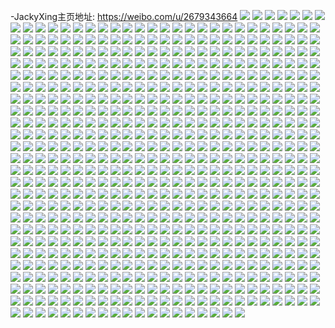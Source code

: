 -JackyXing主页地址: https://weibo.com/u/2679343664 
![](https://wx4.sinaimg.cn/mw2000/9fb38a30ly1h8ltbn407rj214o1izb29.jpg) 
![](https://wx4.sinaimg.cn/mw2000/9fb38a30ly1h8ltak8q5kj20wi17ch82.jpg) 
![](https://wx4.sinaimg.cn/mw2000/9fb38a30ly1h8ltb8kkqwj21kw17phdt.jpg) 
![](https://wx4.sinaimg.cn/mw2000/9fb38a30ly1h8ltb4pqxxj20wi17c1b6.jpg) 
![](https://wx4.sinaimg.cn/mw2000/9fb38a30ly1h8ltb6k4ifj216o1kwhdt.jpg) 
![](https://wx4.sinaimg.cn/mw2000/9fb38a30ly1h8ltb9y9chj22xj275qv6.jpg) 
![](https://wx4.sinaimg.cn/mw2000/9fb38a30ly1h8ltb5fxrtj21671kwx5x.jpg) 
![](https://wx4.sinaimg.cn/mw2000/9fb38a30ly1h8ltd18jloj21dp1kwayf.jpg) 
![](https://wx4.sinaimg.cn/mw2000/9fb38a30ly1h8ltajgb43j214c1f14qp.jpg) 
![](https://wx4.sinaimg.cn/mw2000/9fb38a30ly1h8ltbordp0j20u0126qn7.jpg) 
![](https://wx4.sinaimg.cn/mw2000/9fb38a30ly1h8ltbctib6j22802you0x.jpg) 
![](https://wx4.sinaimg.cn/mw2000/9fb38a30ly1h7g14ayjofj22ps1j0b2a.jpg) 
![](https://wx4.sinaimg.cn/mw2000/9fb38a30ly1h7g1461ko7j216o1kw4p2.jpg) 
![](https://wx4.sinaimg.cn/mw2000/9fb38a30ly1h7fzotg2buj21kw11xk0p.jpg) 
![](https://wx4.sinaimg.cn/mw2000/9fb38a30ly1h7fzoqf410j216o1kwb29.jpg) 
![](https://wx4.sinaimg.cn/mw2000/9fb38a30ly1h7g00495eej216o1kw4nj.jpg) 
![](https://wx4.sinaimg.cn/mw2000/9fb38a30ly1h7g003fw73j214a1kwjvc.jpg) 
![](https://wx4.sinaimg.cn/mw2000/9fb38a30gy1h756xbf3v9j211x1kwtyd.jpg) 
![](https://wx4.sinaimg.cn/mw2000/9fb38a30gy1h756x2nztrj211x1kw4p2.jpg) 
![](https://wx4.sinaimg.cn/mw2000/9fb38a30gy1h756x9vaqkj21dc1kwe81.jpg) 
![](https://wx4.sinaimg.cn/mw2000/9fb38a30gy1h756x3wvihj211w1487kh.jpg) 
![](https://wx4.sinaimg.cn/mw2000/9fb38a30gy1h756x5z35sj21kw11x0wv.jpg) 
![](https://wx4.sinaimg.cn/mw2000/9fb38a30gy1h756x7smzej211x1fjhdt.jpg) 
![](https://wx4.sinaimg.cn/mw2000/9fb38a30gy1h756xdlmnqj21kw16okjf.jpg) 
![](https://wx4.sinaimg.cn/mw2000/9fb38a30gy1h756zp4eu5j22c0340wnu.jpg) 
![](https://wx4.sinaimg.cn/mw2000/9fb38a30gy1h757a04u11j21kw11xwsd.jpg) 
![](https://wx4.sinaimg.cn/mw2000/9fb38a30gy1h756xf1xhej216o1kw7vk.jpg) 
![](https://wx4.sinaimg.cn/mw2000/9fb38a30gy1h756xgjtzbj216o1kwx3a.jpg) 
![](https://wx4.sinaimg.cn/mw2000/9fb38a30gy1h756xik61jj214g1ir7wh.jpg) 
![](https://wx4.sinaimg.cn/mw2000/9fb38a30gy1h756xk2chcj22ps1j07cj.jpg) 
![](https://wx4.sinaimg.cn/mw2000/9fb38a30ly1h6yp3ofw4zj216o1kwnn1.jpg) 
![](https://wx4.sinaimg.cn/mw2000/9fb38a30ly1h6yp3pcc7rj216i1kw1kx.jpg) 
![](https://wx4.sinaimg.cn/mw2000/9fb38a30ly1h6yp3psaeyj20wg12ttn3.jpg) 
![](https://wx4.sinaimg.cn/mw2000/9fb38a30ly1h6yp3v134hj214v1957oj.jpg) 
![](https://wx4.sinaimg.cn/mw2000/9fb38a30ly1h6yp3vw4y7j21kw1eqq5q.jpg) 
![](https://wx4.sinaimg.cn/mw2000/9fb38a30ly1h6yp3wom59j21kw16oh77.jpg) 
![](https://wx4.sinaimg.cn/mw2000/9fb38a30ly1h6yp3xkzs8j21ky1fz4qp.jpg) 
![](https://wx4.sinaimg.cn/mw2000/9fb38a30ly1h6yp3zfqo2j216o1kwe1u.jpg) 
![](https://wx4.sinaimg.cn/mw2000/9fb38a30ly1h6yp406czhj21kw16o774.jpg) 
![](https://wx4.sinaimg.cn/mw2000/9fb38a30ly1h55lgqar8pj216o1kwkfj.jpg) 
![](https://wx4.sinaimg.cn/mw2000/9fb38a30ly1h55lgqr4c1j20td1bhnah.jpg) 
![](https://wx4.sinaimg.cn/mw2000/9fb38a30ly1h55lgreoqij216o1kw4jw.jpg) 
![](https://wx4.sinaimg.cn/mw2000/9fb38a30ly1h55lgsilzrj216o1kwquf.jpg) 
![](https://wx4.sinaimg.cn/mw2000/9fb38a30ly1h55lgvo14bj214w0u0wnn.jpg) 
![](https://wx4.sinaimg.cn/mw2000/9fb38a30ly1h55lkr69ywj20u012hgta.jpg) 
![](https://wx4.sinaimg.cn/mw2000/9fb38a30ly1h55lgwr6qtj20u00u0tc2.jpg) 
![](https://wx4.sinaimg.cn/mw2000/9fb38a30ly1h55lgwhonnj216o1kw1hk.jpg) 
![](https://wx4.sinaimg.cn/mw2000/9fb38a30ly1h4oamnpac4j20wi0l4myi.jpg) 
![](https://wx4.sinaimg.cn/mw2000/9fb38a30ly1h4oamornwnj22c02c0kjl.jpg) 
![](https://wx4.sinaimg.cn/mw2000/9fb38a30ly1h4oan0tchbj21qo24ohdu.jpg) 
![](https://wx4.sinaimg.cn/mw2000/9fb38a30ly1h4oamsyd4gj216b1kwaxu.jpg) 
![](https://wx4.sinaimg.cn/mw2000/9fb38a30ly1h4oamuivlvj216o1kw4qp.jpg) 
![](https://wx4.sinaimg.cn/mw2000/9fb38a30ly1h4h73qlq6xj215i1fce81.jpg) 
![](https://wx4.sinaimg.cn/mw2000/9fb38a30ly1h4h73r34f8j21am0wun6r.jpg) 
![](https://wx4.sinaimg.cn/mw2000/9fb38a30ly1h4h73rrokwj20x81jtqo9.jpg) 
![](https://wx4.sinaimg.cn/mw2000/9fb38a30ly1h4h73tyg6vj23402c0b2c.jpg) 
![](https://wx4.sinaimg.cn/mw2000/9fb38a30ly1h4h85x0b43j216o1kwb29.jpg) 
![](https://wx4.sinaimg.cn/mw2000/9fb38a30ly1h4h86920dij22yo2804qs.jpg) 
![](https://wx4.sinaimg.cn/mw2000/9fb38a30ly1h4h8iidzgbj23402c0kjn.jpg) 
![](https://wx4.sinaimg.cn/mw2000/9fb38a30ly1h4h8luptgej22c03407wj.jpg) 
![](https://wx4.sinaimg.cn/mw2000/9fb38a30ly1h4h8lsi35uj23402c04qr.jpg) 
![](https://wx4.sinaimg.cn/mw2000/9fb38a30ly1gzzbkb9zbcj216o1kw4qp.jpg) 
![](https://wx4.sinaimg.cn/mw2000/9fb38a30ly1gzzbmla0m0j22c0340x6p.jpg) 
![](https://wx4.sinaimg.cn/mw2000/9fb38a30ly1gzzbk3ro22j22ve1weqv5.jpg) 
![](https://wx4.sinaimg.cn/mw2000/9fb38a30ly1gzzbk6hei4j23402c0hdu.jpg) 
![](https://wx4.sinaimg.cn/mw2000/9fb38a30ly1gzzbk542t2j21qs2a7npd.jpg) 
![](https://wx4.sinaimg.cn/mw2000/9fb38a30ly1gzzbkcpguwj23402c0qv6.jpg) 
![](https://wx4.sinaimg.cn/mw2000/9fb38a30ly1gzzbk1tfgtj22c0340x6q.jpg) 
![](https://wx4.sinaimg.cn/mw2000/9fb38a30ly1gzzbmmoox3j23402c0qv5.jpg) 
![](https://wx4.sinaimg.cn/mw2000/9fb38a30ly1gzzbka2fdtj23402c0hdw.jpg) 
![](https://wx4.sinaimg.cn/mw2000/9fb38a30ly1gy5fvwctggj21c61hv1kx.jpg) 
![](https://wx4.sinaimg.cn/mw2000/9fb38a30ly1gy5fvxtkwlj226f2azx6p.jpg) 
![](https://wx4.sinaimg.cn/mw2000/9fb38a30ly1gy5fvzw6x7j22yo280hdv.jpg) 
![](https://wx4.sinaimg.cn/mw2000/9fb38a30ly1gy5fvv5wyoj22c02c07wi.jpg) 
![](https://wx4.sinaimg.cn/mw2000/9fb38a30ly1gy5fw1a67vj22c02c0u0x.jpg) 
![](https://wx4.sinaimg.cn/mw2000/9fb38a30ly1gy5fwlag1hj216o1e71kx.jpg) 
![](https://wx4.sinaimg.cn/mw2000/9fb38a30ly1gxym7oo0iwj21jo16n1kx.jpg) 
![](https://wx4.sinaimg.cn/mw2000/9fb38a30ly1gxymaie5qbj232u250kjm.jpg) 
![](https://wx4.sinaimg.cn/mw2000/9fb38a30ly1gxymaj9funj21kw16o7wh.jpg) 
![](https://wx4.sinaimg.cn/mw2000/9fb38a30ly1gxymakvwpfj20zg1baqbu.jpg) 
![](https://wx4.sinaimg.cn/mw2000/9fb38a30ly1gxymalgr49j216o1kw7wh.jpg) 
![](https://wx4.sinaimg.cn/mw2000/9fb38a30ly1gxymah814gj2340340kjn.jpg) 
![](https://wx4.sinaimg.cn/mw2000/9fb38a30ly1gwjpklv7b7j216o1ixh8q.jpg) 
![](https://wx4.sinaimg.cn/mw2000/9fb38a30ly1gwjpkmnc71j2142180qku.jpg) 
![](https://wx4.sinaimg.cn/mw2000/9fb38a30ly1gwjpkeg195j21bh1kw7wh.jpg) 
![](https://wx4.sinaimg.cn/mw2000/9fb38a30ly1gwjpkpwbjlj22c02quqv7.jpg) 
![](https://wx4.sinaimg.cn/mw2000/9fb38a30ly1gwjpkrqwolj21a01kwke3.jpg) 
![](https://wx4.sinaimg.cn/mw2000/9fb38a30ly1gwjpktwobmj23402c0kjl.jpg) 
![](https://wx4.sinaimg.cn/mw2000/9fb38a30ly1gwjpkv3d8ij216o1il4qp.jpg) 
![](https://wx4.sinaimg.cn/mw2000/9fb38a30ly1gwjpkw0a2nj21cc1kwqr7.jpg) 
![](https://wx4.sinaimg.cn/mw2000/9fb38a30ly1gwjpkk76y4j233y29ge83.jpg) 
![](https://wx4.sinaimg.cn/mw2000/9fb38a30ly1gwjplcnavxj22ym1u54qr.jpg) 
![](https://wx4.sinaimg.cn/mw2000/9fb38a30ly1gwjpl0xix0j22yo1yohdv.jpg) 
![](https://wx4.sinaimg.cn/mw2000/9fb38a30ly1gwjpl2hw5kj20u0132q9k.jpg) 
![](https://wx4.sinaimg.cn/mw2000/9fb38a30ly1gwjpl72zz7j233y1panpe.jpg) 
![](https://wx4.sinaimg.cn/mw2000/9fb38a30ly1gw0517zapfj22802yokjm.jpg) 
![](https://wx4.sinaimg.cn/mw2000/9fb38a30ly1gw05106y1bj20kw18c4am.jpg) 
![](https://wx4.sinaimg.cn/mw2000/9fb38a30ly1gw052nui8ej216o1aptry.jpg) 
![](https://wx4.sinaimg.cn/mw2000/002VkfGoly1gv5v2r92bnj616o1kwqtx02.jpg) 
![](https://wx4.sinaimg.cn/mw2000/002VkfGoly1gv5v33rhlgj61kv1js7wh02.jpg) 
![](https://wx4.sinaimg.cn/mw2000/9fb38a30ly1gv5v2sw5gcj216o1kwkh4.jpg) 
![](https://wx4.sinaimg.cn/mw2000/9fb38a30ly1gv5v2p7os5j212o1hs4qp.jpg) 
![](https://wx4.sinaimg.cn/mw2000/9fb38a30ly1gv5v2tzsarj215w1kw7wh.jpg) 
![](https://wx4.sinaimg.cn/mw2000/002VkfGoly1gv5v2ur9maj61kv12k4qp02.jpg) 
![](https://wx4.sinaimg.cn/mw2000/9fb38a30ly1gv5v3270ftj22u428ihdw.jpg) 
![](https://wx4.sinaimg.cn/mw2000/002VkfGoly1gv5v2wdl0yj62c02gxqv602.jpg) 
![](https://wx4.sinaimg.cn/mw2000/002VkfGoly1gv5v35in1lj62c0340hdv02.jpg) 
![](https://wx4.sinaimg.cn/mw2000/9fb38a30ly1gv5v2xw2qsj23402c04qq.jpg) 
![](https://wx4.sinaimg.cn/mw2000/002VkfGoly1gv5v2qcg6uj63402c0e8102.jpg) 
![](https://wx4.sinaimg.cn/mw2000/9fb38a30ly1gtr0x6xdv2j21341kwtqz.jpg) 
![](https://wx4.sinaimg.cn/mw2000/9fb38a30ly1gtr0xbatpej216o1g3at1.jpg) 
![](https://wx4.sinaimg.cn/mw2000/9fb38a30ly1gtr0xdxl4bj211x1gp16h.jpg) 
![](https://wx4.sinaimg.cn/mw2000/9fb38a30ly1gtr0xojzuuj23402c07wi.jpg) 
![](https://wx4.sinaimg.cn/mw2000/9fb38a30ly1gtr0xsv0eoj226d2whqv5.jpg) 
![](https://wx4.sinaimg.cn/mw2000/9fb38a30ly1gtr0xztepjj22t52c0x6q.jpg) 
![](https://wx4.sinaimg.cn/mw2000/9fb38a30ly1gtr0y225exj21641din8f.jpg) 
![](https://wx4.sinaimg.cn/mw2000/9fb38a30ly1gtr0y3w4jmj214a135h5x.jpg) 
![](https://wx4.sinaimg.cn/mw2000/9fb38a30ly1gtr0y5vubdj210j1kwdzi.jpg) 
![](https://wx4.sinaimg.cn/mw2000/9fb38a30ly1gtr0y6qzs0j20wi0hg0zs.jpg) 
![](https://wx4.sinaimg.cn/mw2000/9fb38a30ly1gtr0ygarhrj23402c0qv6.jpg) 
![](https://wx4.sinaimg.cn/mw2000/9fb38a30ly1gtr0ymfk0qj216o1kwb29.jpg) 
![](https://wx4.sinaimg.cn/mw2000/9fb38a30ly1gtarc7peqqj22802m57wj.jpg) 
![](https://wx4.sinaimg.cn/mw2000/9fb38a30ly1gtarc8r9kqj216o1kw4qp.jpg) 
![](https://wx4.sinaimg.cn/mw2000/9fb38a30ly1gtarcah7afj22f124yb2a.jpg) 
![](https://wx4.sinaimg.cn/mw2000/9fb38a30ly1gtarcat2yjj20wt0u00vd.jpg) 
![](https://wx4.sinaimg.cn/mw2000/9fb38a30ly1gtarc5ey54j20tf1gan07.jpg) 
![](https://wx4.sinaimg.cn/mw2000/9fb38a30ly1gtarcdr62uj22yo280u0z.jpg) 
![](https://wx4.sinaimg.cn/mw2000/9fb38a30ly1gtarzh1dwyj216o1kw1kx.jpg) 
![](https://wx4.sinaimg.cn/mw2000/9fb38a30ly1gtarzg0j75j21kw16o1kx.jpg) 
![](https://wx4.sinaimg.cn/mw2000/9fb38a30ly1gtarzllgzvj22c03401l0.jpg) 
![](https://wx4.sinaimg.cn/mw2000/9fb38a30ly1gt53ve9915j216o1kw7wh.jpg) 
![](https://wx4.sinaimg.cn/mw2000/9fb38a30ly1gt540axk2kj20wi0ut75u.jpg) 
![](https://wx4.sinaimg.cn/mw2000/9fb38a30ly1gshx6xmbyxj22c03407wj.jpg) 
![](https://wx4.sinaimg.cn/mw2000/9fb38a30ly1gshx6z11pjj21sc2dsqv5.jpg) 
![](https://wx4.sinaimg.cn/mw2000/9fb38a30ly1gshx71atfkj23402c01kz.jpg) 
![](https://wx4.sinaimg.cn/mw2000/9fb38a30ly1gsdjwlowdpj20hs0hsdi0.jpg) 
![](https://wx4.sinaimg.cn/mw2000/9fb38a30ly1gs2i594pjtj22862pnnj5.jpg) 
![](https://wx4.sinaimg.cn/mw2000/9fb38a30ly1gs2i5eq6j6j22c0340x6q.jpg) 
![](https://wx4.sinaimg.cn/mw2000/9fb38a30ly1gs2i5hblh9j20zx19jww2.jpg) 
![](https://wx4.sinaimg.cn/mw2000/9fb38a30ly1gs2i5iieqhj214u10b1bd.jpg) 
![](https://wx4.sinaimg.cn/mw2000/9fb38a30ly1gs2i57fqbgj216o1bp1kx.jpg) 
![](https://wx4.sinaimg.cn/mw2000/9fb38a30ly1gs2i5ki7ymj21kw18o7wh.jpg) 
![](https://wx4.sinaimg.cn/mw2000/9fb38a30ly1gs0edhvczdj20vj0u0qam.jpg) 
![](https://wx4.sinaimg.cn/mw2000/9fb38a30ly1gs0edh8rprj20u00zp4fg.jpg) 
![](https://wx4.sinaimg.cn/mw2000/9fb38a30ly1gs0edkx9b7j20u0140dsv.jpg) 
![](https://wx4.sinaimg.cn/mw2000/9fb38a30ly1gs0edin5cij20ya0u07dd.jpg) 
![](https://wx4.sinaimg.cn/mw2000/9fb38a30ly1gs0edk18zvj20u0107dm6.jpg) 
![](https://wx4.sinaimg.cn/mw2000/9fb38a30ly1gs0edkcoz7j20u01407j3.jpg) 
![](https://wx4.sinaimg.cn/mw2000/9fb38a30ly1gs0edlpbc9j20u0140dsx.jpg) 
![](https://wx4.sinaimg.cn/mw2000/9fb38a30ly1gs0edlzx3hj21400u014p.jpg) 
![](https://wx4.sinaimg.cn/mw2000/9fb38a30ly1gs0edlbe6qj21400u0dsx.jpg) 
![](https://wx4.sinaimg.cn/mw2000/9fb38a30ly1grq683y2wtj21kw16oh71.jpg) 
![](https://wx4.sinaimg.cn/mw2000/9fb38a30ly1grq684xso0j21kw14mqt5.jpg) 
![](https://wx4.sinaimg.cn/mw2000/9fb38a30ly1grq686eftgj216o1kwe81.jpg) 
![](https://wx4.sinaimg.cn/mw2000/9fb38a30ly1grq688hkxuj216o1kwkjn.jpg) 
![](https://wx4.sinaimg.cn/mw2000/9fb38a30ly1grq682ynh7j22c0340e82.jpg) 
![](https://wx4.sinaimg.cn/mw2000/9fb38a30ly1grq68aldq5j23402c07wj.jpg) 
![](https://wx4.sinaimg.cn/mw2000/9fb38a30ly1grkc2etrckj20u0140jzs.jpg) 
![](https://wx4.sinaimg.cn/mw2000/9fb38a30ly1grkc2s5z5qj20u01sy1l8.jpg) 
![](https://wx4.sinaimg.cn/mw2000/9fb38a30ly1grbeqem004j21ft0u0wrb.jpg) 
![](https://wx4.sinaimg.cn/mw2000/9fb38a30ly1grbeqfffv5j21400u0kax.jpg) 
![](https://wx4.sinaimg.cn/mw2000/9fb38a30ly1grbeqhb0tgj21400u0qdu.jpg) 
![](https://wx4.sinaimg.cn/mw2000/9fb38a30ly1grbeqho3fxj20yz0u0wmx.jpg) 
![](https://wx4.sinaimg.cn/mw2000/9fb38a30ly1grbeqi6n6hj20u0148h3r.jpg) 
![](https://wx4.sinaimg.cn/mw2000/9fb38a30ly1grbeqin1hsj212k0u0n7o.jpg) 
![](https://wx4.sinaimg.cn/mw2000/9fb38a30ly1grbeqj3zehj21400u0nbe.jpg) 
![](https://wx4.sinaimg.cn/mw2000/9fb38a30ly1grbeqli3vej21400u0nc4.jpg) 
![](https://wx4.sinaimg.cn/mw2000/9fb38a30ly1grbeqlzoosj21400u0k2z.jpg) 
![](https://wx4.sinaimg.cn/mw2000/9fb38a30ly1gq93gkrdeqj216k1ey7rz.jpg) 
![](https://wx4.sinaimg.cn/mw2000/9fb38a30ly1gq93m45x2mj216o1kw1ky.jpg) 
![](https://wx4.sinaimg.cn/mw2000/9fb38a30ly1gq93gmtbyfj213k19rkac.jpg) 
![](https://wx4.sinaimg.cn/mw2000/9fb38a30ly1gq93giku9ij211a19hduj.jpg) 
![](https://wx4.sinaimg.cn/mw2000/9fb38a30ly1gq93gpvhinj22c0340npd.jpg) 
![](https://wx4.sinaimg.cn/mw2000/9fb38a30ly1gq93gocz28j21ck1kwe81.jpg) 
![](https://wx4.sinaimg.cn/mw2000/9fb38a30ly1gq93gskwjcj21sc2dsqv5.jpg) 
![](https://wx4.sinaimg.cn/mw2000/9fb38a30ly1gq93gtzfc6j21kw16ohdt.jpg) 
![](https://wx4.sinaimg.cn/mw2000/9fb38a30ly1gq93gxncytj20y80osahi.jpg) 
![](https://wx4.sinaimg.cn/mw2000/6dd1bb0cly1gousado2r6j20p90p9q95.jpg) 
![](https://wx4.sinaimg.cn/mw2000/9fb38a30ly1gpev4tgcdlj21go16oqm7.jpg) 
![](https://wx4.sinaimg.cn/mw2000/9fb38a30ly1gpev4w65sqj22c0340x6t.jpg) 
![](https://wx4.sinaimg.cn/mw2000/9fb38a30ly1gpev4y36dtj23402c0b29.jpg) 
![](https://wx4.sinaimg.cn/mw2000/9fb38a30ly1gpev6qhcugj22c03401l0.jpg) 
![](https://wx4.sinaimg.cn/mw2000/9fb38a30ly1gp9bkvlx0cj21i914b4qp.jpg) 
![](https://wx4.sinaimg.cn/mw2000/9fb38a30ly1gp9bkxmqbtj23402c0kjo.jpg) 
![](https://wx4.sinaimg.cn/mw2000/9fb38a30ly1gp9bkyg7lmj21400u0hdt.jpg) 
![](https://wx4.sinaimg.cn/mw2000/9fb38a30ly1gp9bkzk3faj23402c0npe.jpg) 
![](https://wx4.sinaimg.cn/mw2000/9fb38a30ly1gp9bl1cc12j23402c0kjo.jpg) 
![](https://wx4.sinaimg.cn/mw2000/9fb38a30ly1gp9bl32n5ij21o02801ky.jpg) 
![](https://wx4.sinaimg.cn/mw2000/9fb38a30ly1gp9bkust1pj22c0340hdw.jpg) 
![](https://wx4.sinaimg.cn/mw2000/9fb38a30ly1gp9bl3w8o1j20z21cnb29.jpg) 
![](https://wx4.sinaimg.cn/mw2000/9fb38a30ly1gp9bl53phvj22kx1g2kjm.jpg) 
![](https://wx4.sinaimg.cn/mw2000/9fb38a30ly1gontyp8qe5j20u0140qgw.jpg) 
![](https://wx4.sinaimg.cn/mw2000/9fb38a30ly1gontyov4tzj20u014012i.jpg) 
![](https://wx4.sinaimg.cn/mw2000/9fb38a30ly1gontyprpx3j20u0140wue.jpg) 
![](https://wx4.sinaimg.cn/mw2000/9fb38a30ly1gontyq1nu9j20j60muabn.jpg) 
![](https://wx4.sinaimg.cn/mw2000/9fb38a30ly1gojk2nj257j20u0140q7h.jpg) 
![](https://wx4.sinaimg.cn/mw2000/9fb38a30ly1gohkuv9zq5j23402c07wl.jpg) 
![](https://wx4.sinaimg.cn/mw2000/9fb38a30ly1gnvldnzl38j20u0140k74.jpg) 
![](https://wx4.sinaimg.cn/mw2000/9fb38a30ly1gnvldosxj6j20u0140wmo.jpg) 
![](https://wx4.sinaimg.cn/mw2000/9fb38a30ly1gnvldprdqbj20u010kdok.jpg) 
![](https://wx4.sinaimg.cn/mw2000/9fb38a30ly1gnans242iaj22ke20lnpd.jpg) 
![](https://wx4.sinaimg.cn/mw2000/9fb38a30ly1gnanoqizpyj20ty10qhdt.jpg) 
![](https://wx4.sinaimg.cn/mw2000/9fb38a30ly1gnanny0tynj21kw1kwu0x.jpg) 
![](https://wx4.sinaimg.cn/mw2000/9fb38a30ly1gnanns48ncj22yo2807wl.jpg) 
![](https://wx4.sinaimg.cn/mw2000/9fb38a30ly1gmwnu4la2zj216o1kwnpd.jpg) 
![](https://wx4.sinaimg.cn/mw2000/9fb38a30ly1gmwnu5r87qj21kw16onpd.jpg) 
![](https://wx4.sinaimg.cn/mw2000/9fb38a30ly1gmwnu81je4j22jq216x6p.jpg) 
![](https://wx4.sinaimg.cn/mw2000/9fb38a30ly1gmwnu35g4ij21kw16okjl.jpg) 
![](https://wx4.sinaimg.cn/mw2000/9fb38a30ly1gmvlxcg9b2j216o1kwu0x.jpg) 
![](https://wx4.sinaimg.cn/mw2000/9fb38a30ly1gmvlxefi70j23402c0e85.jpg) 
![](https://wx4.sinaimg.cn/mw2000/9fb38a30ly1gmvlxfof6tj21391aqtqj.jpg) 
![](https://wx4.sinaimg.cn/mw2000/9fb38a30ly1gmvlxg4xgbj21gr17i18a.jpg) 
![](https://wx4.sinaimg.cn/mw2000/9fb38a30ly1gmvlxh9zbaj216o1kwb29.jpg) 
![](https://wx4.sinaimg.cn/mw2000/9fb38a30ly1gmvlxig28zj216o1kwhdt.jpg) 
![](https://wx4.sinaimg.cn/mw2000/9fb38a30ly1gmvlxj4b5mj216o1kwhdt.jpg) 
![](https://wx4.sinaimg.cn/mw2000/9fb38a30ly1gmvlxk0zv7j22c0340hdu.jpg) 
![](https://wx4.sinaimg.cn/mw2000/9fb38a30ly1gmvlxm7fjwj21kw16oe81.jpg) 
![](https://wx4.sinaimg.cn/mw2000/9fb38a30ly1gmun38dp4cj216u16kwsi.jpg) 
![](https://wx4.sinaimg.cn/mw2000/9fb38a30ly1gmun38p2oij218110i7i1.jpg) 
![](https://wx4.sinaimg.cn/mw2000/9fb38a30ly1gmun3a9q22j21kw1eo1kx.jpg) 
![](https://wx4.sinaimg.cn/mw2000/9fb38a30ly1gmun3aunahj21co0tanck.jpg) 
![](https://wx4.sinaimg.cn/mw2000/9fb38a30ly1gml5col5jmj23402c0hdu.jpg) 
![](https://wx4.sinaimg.cn/mw2000/9fb38a30ly1gmatqmnd6wj20wi16qn8m.jpg) 
![](https://wx4.sinaimg.cn/mw2000/9fb38a30ly1gmatqpspnfj21kw16oe81.jpg) 
![](https://wx4.sinaimg.cn/mw2000/9fb38a30ly1gmatqlpwwuj21o0280hdu.jpg) 
![](https://wx4.sinaimg.cn/mw2000/9fb38a30ly1gmatqs7e3gj216o1kwnpd.jpg) 
![](https://wx4.sinaimg.cn/mw2000/9fb38a30ly1gm3zpsij9fj20u010onba.jpg) 
![](https://wx4.sinaimg.cn/mw2000/9fb38a30ly1gm3zpt6oydj210z0u0k4k.jpg) 
![](https://wx4.sinaimg.cn/mw2000/9fb38a30ly1gm3zptx08ej20u00vx7id.jpg) 
![](https://wx4.sinaimg.cn/mw2000/9fb38a30ly1gm3zpr990ij20u0140k6a.jpg) 
![](https://wx4.sinaimg.cn/mw2000/9fb38a30ly1gm3zpumsbgj20u00z4qgk.jpg) 
![](https://wx4.sinaimg.cn/mw2000/9fb38a30ly1gm3zpvgx15j20u0140qkd.jpg) 
![](https://wx4.sinaimg.cn/mw2000/9fb38a30gy1glz9s566n6j215z17eb01.jpg) 
![](https://wx4.sinaimg.cn/mw2000/9fb38a30gy1glz9s62wsfj216o1kwb29.jpg) 
![](https://wx4.sinaimg.cn/mw2000/9fb38a30gy1glz9sdyrr3j216o167qpm.jpg) 
![](https://wx4.sinaimg.cn/mw2000/9fb38a30gy1glz9s9xa77j22pp1vc1l0.jpg) 
![](https://wx4.sinaimg.cn/mw2000/9fb38a30gy1glz9sd15qsj21o02804qq.jpg) 
![](https://wx4.sinaimg.cn/mw2000/9fb38a30gy1glz9s4mvt3j20u00u0qao.jpg) 
![](https://wx4.sinaimg.cn/mw2000/9fb38a30ly1gktr2cauw3j20u010lwp5.jpg) 
![](https://wx4.sinaimg.cn/mw2000/9fb38a30ly1gktr2et7wej20u019cnb9.jpg) 
![](https://wx4.sinaimg.cn/mw2000/9fb38a30ly1gktr2gp2lhj20u0141qd1.jpg) 
![](https://wx4.sinaimg.cn/mw2000/9fb38a30ly1gktr2afy9gj20u00y6n86.jpg) 
![](https://wx4.sinaimg.cn/mw2000/9fb38a30ly1gktr2jumwuj20u00u0qh1.jpg) 
![](https://wx4.sinaimg.cn/mw2000/9fb38a30ly1gktr2nfk9rj20u01407n5.jpg) 
![](https://wx4.sinaimg.cn/mw2000/9fb38a30ly1gktr2ph3kuj20u00u0jyx.jpg) 
![](https://wx4.sinaimg.cn/mw2000/9fb38a30ly1gktr2rbb42j20u0140ak1.jpg) 
![](https://wx4.sinaimg.cn/mw2000/9fb38a30ly1gktr2tn3mpj20u0140wo4.jpg) 
![](https://wx4.sinaimg.cn/mw2000/9fb38a30gy1gkejqvvdczj22yo280e83.jpg) 
![](https://wx4.sinaimg.cn/mw2000/9fb38a30gy1gkejqx5velj223b2ew7wi.jpg) 
![](https://wx4.sinaimg.cn/mw2000/9fb38a30gy1gkejqu8ybaj216i1kw4qp.jpg) 
![](https://wx4.sinaimg.cn/mw2000/9fb38a30gy1gkejqygq89j21kw1kwe82.jpg) 
![](https://wx4.sinaimg.cn/mw2000/9fb38a30gy1gkejr0fzktj21kw1kwb2a.jpg) 
![](https://wx4.sinaimg.cn/mw2000/9fb38a30gy1gkejr2w5hfj21kw1kw7wi.jpg) 
![](https://wx4.sinaimg.cn/mw2000/9fb38a30ly1gka2h4kvncj20u0140h3h.jpg) 
![](https://wx4.sinaimg.cn/mw2000/9fb38a30ly1gka2h5zhizj21400u0nhq.jpg) 
![](https://wx4.sinaimg.cn/mw2000/9fb38a30ly1gka2h50jp7j20xq0u047y.jpg) 
![](https://wx4.sinaimg.cn/mw2000/9fb38a30ly1gka2h5bit2j20u0140naj.jpg) 
![](https://wx4.sinaimg.cn/mw2000/9fb38a30ly1gk4bhrsvp6j21400u012u.jpg) 
![](https://wx4.sinaimg.cn/mw2000/9fb38a30ly1gjzwdq0so4j20u0140dmg.jpg) 
![](https://wx4.sinaimg.cn/mw2000/9fb38a30ly1gimwblldcxj211h0u07i0.jpg) 
![](https://wx4.sinaimg.cn/mw2000/9fb38a30ly1gimwbmf9p0j20u00xfn8w.jpg) 
![](https://wx4.sinaimg.cn/mw2000/9fb38a30ly1gimwbnek5bj21400u0tlt.jpg) 
![](https://wx4.sinaimg.cn/mw2000/9fb38a30ly1gimwbnzf2bj21400u0jxj.jpg) 
![](https://wx4.sinaimg.cn/mw2000/9fb38a30ly1gimwboqrdxj20u0140wq7.jpg) 
![](https://wx4.sinaimg.cn/mw2000/9fb38a30ly1gimwbpd37cj21400u07hw.jpg) 
![](https://wx4.sinaimg.cn/mw2000/9fb38a30ly1gimwbkcyiej20u0141wmz.jpg) 
![](https://wx4.sinaimg.cn/mw2000/9fb38a30ly1gimwfr57tkj20u01404b6.jpg) 
![](https://wx4.sinaimg.cn/mw2000/9fb38a30ly1gimwft3t5cj20u01407g5.jpg) 
![](https://wx4.sinaimg.cn/mw2000/9fb38a30gy1ghipmplbafj21ax1w0axd.jpg) 
![](https://wx4.sinaimg.cn/mw2000/9fb38a30gy1ghipmqnfvfj21iv1f0e81.jpg) 
![](https://wx4.sinaimg.cn/mw2000/9fb38a30gy1ghipmoex87j21c51s74qp.jpg) 
![](https://wx4.sinaimg.cn/mw2000/9fb38a30ly1ggcwpbe9djj210q0u048v.jpg) 
![](https://wx4.sinaimg.cn/mw2000/9fb38a30ly1ggcwpclv81j20u01147ba.jpg) 
![](https://wx4.sinaimg.cn/mw2000/9fb38a30ly1ggcwpek0eaj21400u07gr.jpg) 
![](https://wx4.sinaimg.cn/mw2000/9fb38a30ly1ggcwpfl6u3j20u00wujxl.jpg) 
![](https://wx4.sinaimg.cn/mw2000/9fb38a30ly1ggcwpg9qozj21400u0wq7.jpg) 
![](https://wx4.sinaimg.cn/mw2000/9fb38a30ly1ggcwpatdpyj21400u0gtg.jpg) 
![](https://wx4.sinaimg.cn/mw2000/9fb38a30ly1gg5z8xti7ij20u013s7ko.jpg) 
![](https://wx4.sinaimg.cn/mw2000/9fb38a30ly1gg5z8zq0y5j21490u0dqy.jpg) 
![](https://wx4.sinaimg.cn/mw2000/9fb38a30ly1gg5z90ox45j212b0u0aot.jpg) 
![](https://wx4.sinaimg.cn/mw2000/9fb38a30ly1gg5z8ysfgmj20u00z610a.jpg) 
![](https://wx4.sinaimg.cn/mw2000/9fb38a30ly1gg3pfgfv19j20v40u0qbh.jpg) 
![](https://wx4.sinaimg.cn/mw2000/9fb38a30ly1gg3pffa0u1j20vy0u0tmf.jpg) 
![](https://wx4.sinaimg.cn/mw2000/9fb38a30ly1gg3pfidshgj20v90u0gyh.jpg) 
![](https://wx4.sinaimg.cn/mw2000/9fb38a30ly1gg3pfjis4wj20u00u0gv7.jpg) 
![](https://wx4.sinaimg.cn/mw2000/9fb38a30ly1gg3pfkhlw4j20u00u0qa8.jpg) 
![](https://wx4.sinaimg.cn/mw2000/9fb38a30ly1gg3pflqvlkj20u013gqea.jpg) 
![](https://wx4.sinaimg.cn/mw2000/9fb38a30gy1gfl44g9d3oj21ao1oqqux.jpg) 
![](https://wx4.sinaimg.cn/mw2000/9fb38a30gy1gfl44gultzj210d1bbx2x.jpg) 
![](https://wx4.sinaimg.cn/mw2000/9fb38a30gy1gfl44ef3l6j21f01w0e81.jpg) 
![](https://wx4.sinaimg.cn/mw2000/9fb38a30gy1gfl44icu4qj21f01w0kjl.jpg) 
![](https://wx4.sinaimg.cn/mw2000/9fb38a30gy1ger04mvwcfj21dw1oje81.jpg) 
![](https://wx4.sinaimg.cn/mw2000/9fb38a30gy1ger04kmbzyj219d1g7nji.jpg) 
![](https://wx4.sinaimg.cn/mw2000/9fb38a30gy1ger04p3i18j21f01w0x6p.jpg) 
![](https://wx4.sinaimg.cn/mw2000/9fb38a30gy1ger04r915wj21o01o0kjm.jpg) 
![](https://wx4.sinaimg.cn/mw2000/9fb38a30gy1ger04s5opfj21do1flh9k.jpg) 
![](https://wx4.sinaimg.cn/mw2000/9fb38a30gy1ger04ti2isj21f01w0x6p.jpg) 
![](https://wx4.sinaimg.cn/mw2000/9fb38a30ly1ged5mxpsg9j20u0146ah0.jpg) 
![](https://wx4.sinaimg.cn/mw2000/9fb38a30ly1ged5my7q6ij20u0140tgy.jpg) 
![](https://wx4.sinaimg.cn/mw2000/9fb38a30ly1ged5mx2k3pj21400u048n.jpg) 
![](https://wx4.sinaimg.cn/mw2000/9fb38a30gy1gdo52famz5j21kw16okin.jpg) 
![](https://wx4.sinaimg.cn/mw2000/9fb38a30gy1gdntgojtdyj213x1ap4qp.jpg) 
![](https://wx4.sinaimg.cn/mw2000/9fb38a30gy1gdntgppwfcj219f1qbqv5.jpg) 
![](https://wx4.sinaimg.cn/mw2000/9fb38a30gy1gdntgqk9q4j21e316ne4i.jpg) 
![](https://wx4.sinaimg.cn/mw2000/9fb38a30gy1gdntgrh6xfj216o1kwkjl.jpg) 
![](https://wx4.sinaimg.cn/mw2000/9fb38a30gy1gdntgs8l2pj216o1kw1kx.jpg) 
![](https://wx4.sinaimg.cn/mw2000/9fb38a30gy1gdntgnck0lj216f1kwe81.jpg) 
![](https://wx4.sinaimg.cn/mw2000/9fb38a30gy1gdntgt38o6j21ic16okia.jpg) 
![](https://wx4.sinaimg.cn/mw2000/9fb38a30gy1gdntgvflvgj21491k34qp.jpg) 
![](https://wx4.sinaimg.cn/mw2000/9fb38a30gy1gdm5a7f4fej20v90sztb2.jpg) 
![](https://wx4.sinaimg.cn/mw2000/9fb38a30gy1gd35ff3xo8j22c03404qq.jpg) 
![](https://wx4.sinaimg.cn/mw2000/9fb38a30gy1gd35fdrj6gj216o1kw4qp.jpg) 
![](https://wx4.sinaimg.cn/mw2000/9fb38a30gy1gd35fhwrplj22c02jl1kz.jpg) 
![](https://wx4.sinaimg.cn/mw2000/9fb38a30gy1gd35g0iejkj22c02c07wi.jpg) 
![](https://wx4.sinaimg.cn/mw2000/9fb38a30gy1gd35gobfigj22c0340npf.jpg) 
![](https://wx4.sinaimg.cn/mw2000/9fb38a30gy1gd35g3l2wlj22c02c04qq.jpg) 
![](https://wx4.sinaimg.cn/mw2000/9fb38a30gy1gcmoxaayhlj21f01w0b29.jpg) 
![](https://wx4.sinaimg.cn/mw2000/9fb38a30gy1gcmoxc7ewej23402c04qq.jpg) 
![](https://wx4.sinaimg.cn/mw2000/9fb38a30gy1gcmoxddwj4j21w01w01ky.jpg) 
![](https://wx4.sinaimg.cn/mw2000/9fb38a30gy1gcmoxe0w3rj216o1kwask.jpg) 
![](https://wx4.sinaimg.cn/mw2000/9fb38a30gy1gcmoxekgxrj216r1kw1j7.jpg) 
![](https://wx4.sinaimg.cn/mw2000/9fb38a30gy1gcmoxf5ud7j216o1kw4hb.jpg) 
![](https://wx4.sinaimg.cn/mw2000/9fb38a30gy1gcmoxgql5vj22c0340x6p.jpg) 
![](https://wx4.sinaimg.cn/mw2000/9fb38a30gy1gcmox9cafhj216o1kw4qp.jpg) 
![](https://wx4.sinaimg.cn/mw2000/9fb38a30gy1gcmoxhy5v3j20pn0d0gny.jpg) 
![](https://wx4.sinaimg.cn/mw2000/9fb38a30ly1gb3y0sn2ogj21w01f4b29.jpg) 
![](https://wx4.sinaimg.cn/mw2000/9fb38a30ly1gave849mnuj20u013x46n.jpg) 
![](https://wx4.sinaimg.cn/mw2000/9fb38a30ly1gavdfnsz3sj20u0140dmv.jpg) 
![](https://wx4.sinaimg.cn/mw2000/9fb38a30ly1gavb57unzmj21040u0akv.jpg) 
![](https://wx4.sinaimg.cn/mw2000/9fb38a30ly1gavb58tcpgj20u00u04ab.jpg) 
![](https://wx4.sinaimg.cn/mw2000/9fb38a30ly1gavb598jhrj20u0140wmd.jpg) 
![](https://wx4.sinaimg.cn/mw2000/9fb38a30ly1gavb59isa0j20u013xn5c.jpg) 
![](https://wx4.sinaimg.cn/mw2000/9fb38a30gy1gaqmx9bzo3j21f01w0e81.jpg) 
![](https://wx4.sinaimg.cn/mw2000/9fb38a30ly1gagctu2n6kj20u013xn7o.jpg) 
![](https://wx4.sinaimg.cn/mw2000/9fb38a30ly1g9tu1odokmj20u013xdlg.jpg) 
![](https://wx4.sinaimg.cn/mw2000/9fb38a30ly1g9tu1ot82mj20u013xafl.jpg) 
![](https://wx4.sinaimg.cn/mw2000/9fb38a30ly1g9br4n2htyj20u0140td1.jpg) 
![](https://wx4.sinaimg.cn/mw2000/9fb38a30gy1g97057qmtrj21w01f0kjl.jpg) 
![](https://wx4.sinaimg.cn/mw2000/9fb38a30gy1g97058g0fjj21w01f0b29.jpg) 
![](https://wx4.sinaimg.cn/mw2000/9fb38a30gy1g97058usyfj20up161k3q.jpg) 
![](https://wx4.sinaimg.cn/mw2000/9fb38a30gy1g970596m7pj20u00xgtga.jpg) 
![](https://wx4.sinaimg.cn/mw2000/9fb38a30gy1g97059u5h9j23402c04qp.jpg) 
![](https://wx4.sinaimg.cn/mw2000/9fb38a30gy1g97056vxlxj21w01f0hdt.jpg) 
![](https://wx4.sinaimg.cn/mw2000/9fb38a30gy1g9705bp60tj21sf1ex1kx.jpg) 
![](https://wx4.sinaimg.cn/mw2000/9fb38a30gy1g9705ch8thj21d91onnpd.jpg) 
![](https://wx4.sinaimg.cn/mw2000/9fb38a30gy1g9705d6709j21c21pnhdt.jpg) 
![](https://wx4.sinaimg.cn/mw2000/9fb38a30gy1g9705dugbuj21w01f0b29.jpg) 
![](https://wx4.sinaimg.cn/mw2000/9fb38a30gy1g9705ekydfj21f01w0hdt.jpg) 
![](https://wx4.sinaimg.cn/mw2000/9fb38a30gy1g9705f9qf3j21qi1qib29.jpg) 
![](https://wx4.sinaimg.cn/mw2000/9fb38a30ly1g91yvsfhemj20u0140gsy.jpg) 
![](https://wx4.sinaimg.cn/mw2000/9fb38a30ly1g90905d1vmj20u013xtk4.jpg) 
![](https://wx4.sinaimg.cn/mw2000/9fb38a30ly1g8r3toz1mij22c0340trw.jpg) 
![](https://wx4.sinaimg.cn/mw2000/9fb38a30ly1g8r3tkgxpmj22c03401cc.jpg) 
![](https://wx4.sinaimg.cn/mw2000/9fb38a30ly1g8r3tsbcp9j23402c04lw.jpg) 
![](https://wx4.sinaimg.cn/mw2000/9fb38a30ly1g8cn3dfc0lj21w01f0e82.jpg) 
![](https://wx4.sinaimg.cn/mw2000/9fb38a30ly1g8cn3hehvbj21f41w07wh.jpg) 
![](https://wx4.sinaimg.cn/mw2000/9fb38a30ly1g8cn3kzjbhj20yi10j1cq.jpg) 
![](https://wx4.sinaimg.cn/mw2000/9fb38a30ly1g8cn3shh46j21w01f04qq.jpg) 
![](https://wx4.sinaimg.cn/mw2000/9fb38a30ly1g8cn3z3zefj21w01f4e81.jpg) 
![](https://wx4.sinaimg.cn/mw2000/9fb38a30ly1g8cn43zf21j21w01f0hdt.jpg) 
![](https://wx4.sinaimg.cn/mw2000/9fb38a30ly1g7uqf0n2n6j20u0140tfz.jpg) 
![](https://wx4.sinaimg.cn/mw2000/9fb38a30ly1g7uqf12bl6j20vb0u0dkg.jpg) 
![](https://wx4.sinaimg.cn/mw2000/9fb38a30ly1g7uqf02cduj21400u0k2c.jpg) 
![](https://wx4.sinaimg.cn/mw2000/9fb38a30gy1g7omhcxh20j22ot263hdu.jpg) 
![](https://wx4.sinaimg.cn/mw2000/9fb38a30gy1g7omhe6vzcj21ak1oe7wh.jpg) 
![](https://wx4.sinaimg.cn/mw2000/9fb38a30gy1g7omhbd6fpj21sg2dsduq.jpg) 
![](https://wx4.sinaimg.cn/mw2000/9fb38a30gy1g7omhfvhq7j22c0340u0x.jpg) 
![](https://wx4.sinaimg.cn/mw2000/9fb38a30gy1g7omhhsrrcj219o1ugb29.jpg) 
![](https://wx4.sinaimg.cn/mw2000/9fb38a30gy1g7omhin0d2j21f01w07wh.jpg) 
![](https://wx4.sinaimg.cn/mw2000/9fb38a30gy1g7omhjifi7j22801o07wh.jpg) 
![](https://wx4.sinaimg.cn/mw2000/9fb38a30gy1g7omhk7xxyj21w01f44qp.jpg) 
![](https://wx4.sinaimg.cn/mw2000/9fb38a30gy1g7omhktb7xj21400qigu6.jpg) 
![](https://wx4.sinaimg.cn/mw2000/9fb38a30ly1g7npckt518j20u00v579t.jpg) 
![](https://wx4.sinaimg.cn/mw2000/9fb38a30ly1g7npcoln0uj20u019j4ax.jpg) 
![](https://wx4.sinaimg.cn/mw2000/9fb38a30ly1g7npdkte6hj20u01a7wm9.jpg) 
![](https://wx4.sinaimg.cn/mw2000/9fb38a30ly1g7npcrg25lj20u00vs7bh.jpg) 
![](https://wx4.sinaimg.cn/mw2000/9fb38a30ly1g7npcvngacj210h0kaqbc.jpg) 
![](https://wx4.sinaimg.cn/mw2000/9fb38a30ly1g7npd19e9ij20u016jdpr.jpg) 
![](https://wx4.sinaimg.cn/mw2000/9fb38a30ly1g7npd517zqj21400u0n63.jpg) 
![](https://wx4.sinaimg.cn/mw2000/9fb38a30ly1g7npda3r1wj20u016igy6.jpg) 
![](https://wx4.sinaimg.cn/mw2000/9fb38a30ly1g7npdgo6ytj213u0u0anl.jpg) 
![](https://wx4.sinaimg.cn/mw2000/9fb38a30ly1g6s7tinjd4j20u0140qh7.jpg) 
![](https://wx4.sinaimg.cn/mw2000/9fb38a30ly1g6s7tol93ij20u0140k1q.jpg) 
![](https://wx4.sinaimg.cn/mw2000/9fb38a30ly1g6oudwjsqrj21400u0alx.jpg) 
![](https://wx4.sinaimg.cn/mw2000/9fb38a30gy1g66koyqgidj20kt20xqdr.jpg) 
![](https://wx4.sinaimg.cn/mw2000/9fb38a30gy1g66kqm2sryj20u01etq96.jpg) 
![](https://wx4.sinaimg.cn/mw2000/9fb38a30gy1g66a04ie0lj22c02c01ky.jpg) 
![](https://wx4.sinaimg.cn/mw2000/9fb38a30gy1g65b3i7v7fj20u014044o.jpg) 
![](https://wx4.sinaimg.cn/mw2000/9fb38a30ly1g65b1md98bj20u01407bw.jpg) 
![](https://wx4.sinaimg.cn/mw2000/9fb38a30ly1g65b1qfdkaj21400u016f.jpg) 
![](https://wx4.sinaimg.cn/mw2000/9fb38a30ly1g5zhtyms1dj21400u0gzp.jpg) 
![](https://wx4.sinaimg.cn/mw2000/9fb38a30ly1g5zhu2a3nsj20u011iaic.jpg) 
![](https://wx4.sinaimg.cn/mw2000/9fb38a30ly1g5zhu4dk9kj20u01487et.jpg) 
![](https://wx4.sinaimg.cn/mw2000/9fb38a30ly1g5zhu6shu3j20u015f4gp.jpg) 
![](https://wx4.sinaimg.cn/mw2000/9fb38a30ly1g5zhu84216j21400u0gyg.jpg) 
![](https://wx4.sinaimg.cn/mw2000/9fb38a30ly1g5zhu9l42ij20u016wn6k.jpg) 
![](https://wx4.sinaimg.cn/mw2000/9fb38a30gy1g5srtwmb4uj20kw0n6afa.jpg) 
![](https://wx4.sinaimg.cn/mw2000/9fb38a30gy1g5sntvjlw1j23402c0qv6.jpg) 
![](https://wx4.sinaimg.cn/mw2000/9fb38a30gy1g5sntu5auqj22c0340hdt.jpg) 
![](https://wx4.sinaimg.cn/mw2000/9fb38a30gy1g5sntwfgsqj21w01bqkjl.jpg) 
![](https://wx4.sinaimg.cn/mw2000/9fb38a30gy1g5sntx1ph4j21f01f0x3k.jpg) 
![](https://wx4.sinaimg.cn/mw2000/9fb38a30gy1g5kkr4dp63j21pw18hqv5.jpg) 
![](https://wx4.sinaimg.cn/mw2000/9fb38a30gy1g5kkr3aa6zj21q31f0qv5.jpg) 
![](https://wx4.sinaimg.cn/mw2000/9fb38a30gy1g5kkr505qnj21lx1481kx.jpg) 
![](https://wx4.sinaimg.cn/mw2000/9fb38a30gy1g5kkr5r2zcj21w01f0u0x.jpg) 
![](https://wx4.sinaimg.cn/mw2000/9fb38a30gy1g5kkr66onrj20kw0x8n7i.jpg) 
![](https://wx4.sinaimg.cn/mw2000/9fb38a30gy1g5kkr6reoej21f01w0b29.jpg) 
![](https://wx4.sinaimg.cn/mw2000/9fb38a30ly1g5el1z3fl1j20zq0u0qdq.jpg) 
![](https://wx4.sinaimg.cn/mw2000/9fb38a30ly1g5el211hryj216b0u0amu.jpg) 
![](https://wx4.sinaimg.cn/mw2000/9fb38a30ly1g5el1wtanaj21400u07dk.jpg) 
![](https://wx4.sinaimg.cn/mw2000/9fb38a30ly1g5el23cu6sj20u0140ai7.jpg) 
![](https://wx4.sinaimg.cn/mw2000/9fb38a30ly1g5el24u24nj20u0140154.jpg) 
![](https://wx4.sinaimg.cn/mw2000/9fb38a30ly1g5el8s8uj0j21sz0u0b2m.jpg) 
![](https://wx4.sinaimg.cn/mw2000/9fb38a30gy1g5easmx8kgj21491hd7tu.jpg) 
![](https://wx4.sinaimg.cn/mw2000/9fb38a30gy1g5easlmdqhj212a1i2qk5.jpg) 
![](https://wx4.sinaimg.cn/mw2000/9fb38a30ly1g5a3hymhgvj20u00u0age.jpg) 
![](https://wx4.sinaimg.cn/mw2000/9fb38a30ly1g5a3i1el2ij20u00xx46u.jpg) 
![](https://wx4.sinaimg.cn/mw2000/9fb38a30ly1g5a3ia1t7tj21400u0qb9.jpg) 
![](https://wx4.sinaimg.cn/mw2000/9fb38a30ly1g5a3i5j7s6j211n0u04av.jpg) 
![](https://wx4.sinaimg.cn/mw2000/9fb38a30ly1g5a3i7prxzj20u013xgt0.jpg) 
![](https://wx4.sinaimg.cn/mw2000/9fb38a30ly1g5a3hw9nbgj21k10u0qfc.jpg) 
![](https://wx4.sinaimg.cn/mw2000/9fb38a30ly1g5a3i2vuj9j20u01400yo.jpg) 
![](https://wx4.sinaimg.cn/mw2000/9fb38a30ly1g5a3idlmtqj21400u0wlo.jpg) 
![](https://wx4.sinaimg.cn/mw2000/9fb38a30ly1g5a3ibwlolj20u00u044n.jpg) 
![](https://wx4.sinaimg.cn/mw2000/9fb38a30gy1g567010sa5j20v91vodtr.jpg) 
![](https://wx4.sinaimg.cn/mw2000/9fb38a30gy1g55jbr6yp7j21f01qe4qp.jpg) 
![](https://wx4.sinaimg.cn/mw2000/9fb38a30ly1g4v27c9ruij21cs0u0drb.jpg) 
![](https://wx4.sinaimg.cn/mw2000/9fb38a30ly1g4v27e1naij20wz0u0qg2.jpg) 
![](https://wx4.sinaimg.cn/mw2000/9fb38a30ly1g4v27f9hr5j21400u00zy.jpg) 
![](https://wx4.sinaimg.cn/mw2000/9fb38a30ly1g4v27hpxrej20xp0u0k9i.jpg) 
![](https://wx4.sinaimg.cn/mw2000/9fb38a30ly1g4n49n6ka3j20u0140qa3.jpg) 
![](https://wx4.sinaimg.cn/mw2000/9fb38a30ly1g4lmlkanvzj20u00xftdy.jpg) 
![](https://wx4.sinaimg.cn/mw2000/9fb38a30ly1g4lmljg112j21400u0140.jpg) 
![](https://wx4.sinaimg.cn/mw2000/9fb38a30ly1g4glhr6ud4j20el0agq3z.jpg) 
![](https://wx4.sinaimg.cn/mw2000/9fb38a30ly1g4418zu1dij20u0101gxn.jpg) 
![](https://wx4.sinaimg.cn/mw2000/9fb38a30ly1g3xdk8qnttj20u0140k2g.jpg) 
![](https://wx4.sinaimg.cn/mw2000/9fb38a30ly1g3unyiyvspj20u01szx6z.jpg) 
![](https://wx4.sinaimg.cn/mw2000/9fb38a30ly1g3tvko7rhgj20s20n1qa6.jpg) 
![](https://wx4.sinaimg.cn/mw2000/9fb38a30ly1g3tvkod8cbj20xm0qtdna.jpg) 
![](https://wx4.sinaimg.cn/mw2000/9fb38a30ly1g3tvkns7u8j21w01f0hdt.jpg) 
![](https://wx4.sinaimg.cn/mw2000/9fb38a30ly1g3tvkp16noj21he1cbx6a.jpg) 
![](https://wx4.sinaimg.cn/mw2000/9fb38a30ly1g3rbh7n7qoj20u013yn5n.jpg) 
![](https://wx4.sinaimg.cn/mw2000/9fb38a30ly1g3rbh62y9aj21400u015u.jpg) 
![](https://wx4.sinaimg.cn/mw2000/9fb38a30ly1g3iiqwihc2j20u0140n7d.jpg) 
![](https://wx4.sinaimg.cn/mw2000/9fb38a30ly1g3dib3ntehj21c41buh0s.jpg) 
![](https://wx4.sinaimg.cn/mw2000/9fb38a30ly1g3dib27rxgj21w01f41kx.jpg) 
![](https://wx4.sinaimg.cn/mw2000/9fb38a30ly1g3dib5cxrpj216p1andwg.jpg) 
![](https://wx4.sinaimg.cn/mw2000/9fb38a30ly1g3dib9x3phj21eu1rl7wh.jpg) 
![](https://wx4.sinaimg.cn/mw2000/9fb38a30ly1g3dibg292ej21p71fhkjl.jpg) 
![](https://wx4.sinaimg.cn/mw2000/9fb38a30ly1g3dibkmhlfj21f41w0hdt.jpg) 
![](https://wx4.sinaimg.cn/mw2000/9fb38a30ly1g3bplt07qkj20u0138gr2.jpg) 
![](https://wx4.sinaimg.cn/mw2000/9fb38a30ly1g38s87kd5ij21400u0tkl.jpg) 
![](https://wx4.sinaimg.cn/mw2000/9fb38a30ly1g32ejxp6wej20u0140gxj.jpg) 
![](https://wx4.sinaimg.cn/mw2000/9fb38a30ly1g318ur820pj20u013xqa9.jpg) 
![](https://wx4.sinaimg.cn/mw2000/9fb38a30ly1g2hj3585goj20u0140wps.jpg) 
![](https://wx4.sinaimg.cn/mw2000/9fb38a30ly1g2hj35xhowj20u013xk0j.jpg) 
![](https://wx4.sinaimg.cn/mw2000/9fb38a30ly1g2hj34kssrj20u013namr.jpg) 
![](https://wx4.sinaimg.cn/mw2000/9fb38a30ly1g2hj36sdvbj21400u046c.jpg) 
![](https://wx4.sinaimg.cn/mw2000/9fb38a30ly1g2hj38avrdj21400u0gtd.jpg) 
![](https://wx4.sinaimg.cn/mw2000/9fb38a30ly1g2hj393vdcj212t0u0tiu.jpg) 
![](https://wx4.sinaimg.cn/mw2000/9fb38a30ly1g2hj3a2utyj217n0u0gvr.jpg) 
![](https://wx4.sinaimg.cn/mw2000/9fb38a30ly1g2hj3avxl0j213x0u0n7a.jpg) 
![](https://wx4.sinaimg.cn/mw2000/9fb38a30ly1g2hj3ccn53j217e0u0wzf.jpg) 
![](https://wx4.sinaimg.cn/mw2000/9fb38a30ly1g2eya9klc3j20u01407bm.jpg) 
![](https://wx4.sinaimg.cn/mw2000/9fb38a30ly1g23g6dq50tj23402c0kjm.jpg) 
![](https://wx4.sinaimg.cn/mw2000/9fb38a30ly1g1qnp35dhfj20u01sz15b.jpg) 
![](https://wx4.sinaimg.cn/mw2000/9fb38a30ly1g1gn2ouaabj21sz0u0k1u.jpg) 
![](https://wx4.sinaimg.cn/mw2000/9fb38a30ly1g1gn2p6b1mj21sz0u0n8j.jpg) 
![](https://wx4.sinaimg.cn/mw2000/9fb38a30ly1g13zpsa1cxj21ps1acu11.jpg) 
![](https://wx4.sinaimg.cn/mw2000/9fb38a30ly1g0wtvmwklmj213r17x1kx.jpg) 
![](https://wx4.sinaimg.cn/mw2000/9fb38a30ly1g0nkizl6y0j217c0k0teg.jpg) 
![](https://wx4.sinaimg.cn/mw2000/9fb38a30ly1g0nkj065yhj21400u0gs3.jpg) 
![](https://wx4.sinaimg.cn/mw2000/9fb38a30gy1g0gt745ssij213y19k7kt.jpg) 
![](https://wx4.sinaimg.cn/mw2000/9fb38a30ly1g0f84uxfelj21f01oh1ky.jpg) 
![](https://wx4.sinaimg.cn/mw2000/9fb38a30ly1g0f850lgwzj21w01w0e81.jpg) 
![](https://wx4.sinaimg.cn/mw2000/9fb38a30ly1g0f85a9v7qj21f01w0u0x.jpg) 
![](https://wx4.sinaimg.cn/mw2000/9fb38a30ly1g0f85fc7zaj23402c0e81.jpg) 
![](https://wx4.sinaimg.cn/mw2000/9fb38a30ly1g0ea7b09pqj21f11w0x6p.jpg) 
![](https://wx4.sinaimg.cn/mw2000/9fb38a30ly1g0ea7hbq41j21f01w04qp.jpg) 
![](https://wx4.sinaimg.cn/mw2000/9fb38a30ly1g0ea7mony8j21f01w0npd.jpg) 
![](https://wx4.sinaimg.cn/mw2000/9fb38a30ly1g0ea7q3bbjj21h61f0qno.jpg) 
![](https://wx4.sinaimg.cn/mw2000/9fb38a30ly1g0ea7rzj8vj21f01bdast.jpg) 
![](https://wx4.sinaimg.cn/mw2000/9fb38a30ly1g0ea7uscgsj21f01w04qp.jpg) 
![](https://wx4.sinaimg.cn/mw2000/9fb38a30ly1g0ea84wrpdj21et1w0hdt.jpg) 
![](https://wx4.sinaimg.cn/mw2000/9fb38a30ly1g0ea8077i2j21w01f0npd.jpg) 
![](https://wx4.sinaimg.cn/mw2000/9fb38a30ly1g0ea7wm0t0j218611mk1q.jpg) 
![](https://wx4.sinaimg.cn/mw2000/9fb38a30ly1g09w9d5l0wj211j0u0tfa.jpg) 
![](https://wx4.sinaimg.cn/mw2000/9fb38a30gy1g06cpv5opzj21f01w0u0x.jpg) 
![](https://wx4.sinaimg.cn/mw2000/9fb38a30gy1g05nqhqpicj20u0140q93.jpg) 
![](https://wx4.sinaimg.cn/mw2000/9fb38a30gy1g05nqj0087j20u0140k52.jpg) 
![](https://wx4.sinaimg.cn/mw2000/9fb38a30gy1g05nqgtzxaj20u00yrn4v.jpg) 
![](https://wx4.sinaimg.cn/mw2000/9fb38a30ly1g04ovi78trj21400u0n7o.jpg) 
![](https://wx4.sinaimg.cn/mw2000/9fb38a30ly1g00g728nhoj20u011vk2r.jpg) 
![](https://wx4.sinaimg.cn/mw2000/9fb38a30ly1g00g72svvnj20u013xak2.jpg) 
![](https://wx4.sinaimg.cn/mw2000/9fb38a30ly1g00g73knoyj20u01404bn.jpg) 
![](https://wx4.sinaimg.cn/mw2000/9fb38a30ly1g00g74b67vj21400u07ha.jpg) 
![](https://wx4.sinaimg.cn/mw2000/9fb38a30ly1g00g71aqmdj20u013xaiz.jpg) 
![](https://wx4.sinaimg.cn/mw2000/9fb38a30ly1g00g74r1zhj20jb0bfdis.jpg) 
![](https://wx4.sinaimg.cn/mw2000/9fb38a30ly1fzzatfogvhj20u00zz7gz.jpg) 
![](https://wx4.sinaimg.cn/mw2000/9fb38a30ly1fzzatfd6dfj20u0140wx3.jpg) 
![](https://wx4.sinaimg.cn/mw2000/9fb38a30ly1fzzatg0x8qj21400u04bd.jpg) 
![](https://wx4.sinaimg.cn/mw2000/9fb38a30ly1fzzatgagp2j21400u07it.jpg) 
![](https://wx4.sinaimg.cn/mw2000/9fb38a30ly1fzvnym55nhj20zb0u019q.jpg) 
![](https://wx4.sinaimg.cn/mw2000/9fb38a30gy1fzujl8ul4aj23402c0kjo.jpg) 
![](https://wx4.sinaimg.cn/mw2000/9fb38a30ly1fzr94v1d4bj20u01szwr3.jpg) 
![](https://wx4.sinaimg.cn/mw2000/9fb38a30gy1fzlmaoi1ilj21w01f0b29.jpg) 
![](https://wx4.sinaimg.cn/mw2000/9fb38a30ly1fzk27f6kasj20u01107my.jpg) 
![](https://wx4.sinaimg.cn/mw2000/9fb38a30gy1fzi2oytyvfj22c03407wj.jpg) 
![](https://wx4.sinaimg.cn/mw2000/9fb38a30gy1fzgvng01ugj20u0101ahg.jpg) 
![](https://wx4.sinaimg.cn/mw2000/9fb38a30gy1fzgvnfivihj20u013yk3k.jpg) 
![](https://wx4.sinaimg.cn/mw2000/9fb38a30gy1fzgvngh44gj20u00u2ajq.jpg) 
![](https://wx4.sinaimg.cn/mw2000/9fb38a30ly1fzgsi49g2mj21130u0k7o.jpg) 
![](https://wx4.sinaimg.cn/mw2000/9fb38a30gy1fzj6ozmxjrj217d0t079b.jpg) 
![](https://wx4.sinaimg.cn/mw2000/9fb38a30ly1fzgrg3d4x7j20ww0u0n5r.jpg) 
![](https://wx4.sinaimg.cn/mw2000/9fb38a30ly1fzgrg5ck81j20u00zptjb.jpg) 
![](https://wx4.sinaimg.cn/mw2000/9fb38a30ly1fzgrg7dq7mj20x50u0k01.jpg) 
![](https://wx4.sinaimg.cn/mw2000/9fb38a30ly1fzgrgaur0rj20wf0u0jyu.jpg) 
![](https://wx4.sinaimg.cn/mw2000/9fb38a30gy1fzg9xf1f0zj21400u07ic.jpg) 
![](https://wx4.sinaimg.cn/mw2000/9fb38a30ly1fzflepgycij20u013z0yp.jpg) 
![](https://wx4.sinaimg.cn/mw2000/9fb38a30ly1fzfleugfu3j20u013z7cn.jpg) 
![](https://wx4.sinaimg.cn/mw2000/9fb38a30ly1fzflezsqbhj20u013z47u.jpg) 
![](https://wx4.sinaimg.cn/mw2000/9fb38a30ly1fzflem6e9lj20u013zwke.jpg) 
![](https://wx4.sinaimg.cn/mw2000/9fb38a30ly1fzflffu91lj20u013z7b9.jpg) 
![](https://wx4.sinaimg.cn/mw2000/9fb38a30ly1fzfhjaw2k4j20u013xn46.jpg) 
![](https://wx4.sinaimg.cn/mw2000/9fb38a30gy1fz9vpkjcg9j21f0129e7a.jpg) 
![](https://wx4.sinaimg.cn/mw2000/9fb38a30ly1fypr2rcm0ij22c0340dzf.jpg) 
![](https://wx4.sinaimg.cn/mw2000/9fb38a30ly1fygjkjy67ij20ql0oltct.jpg) 
![](https://wx4.sinaimg.cn/mw2000/9fb38a30ly1fxylpc37slj20zk0qoaf3.jpg) 
![](https://wx4.sinaimg.cn/mw2000/9fb38a30ly1fxylpcopcyj20qo1lrq89.jpg) 
![](https://wx4.sinaimg.cn/mw2000/9fb38a30ly1fxtmgby1uij20ku112ads.jpg) 
![](https://wx4.sinaimg.cn/mw2000/9fb38a30ly1fxr8o8c87hj20qp0zm462.jpg) 
![](https://wx4.sinaimg.cn/mw2000/9fb38a30ly1fxraitw20lj20qo0qo0yu.jpg) 
![](https://wx4.sinaimg.cn/mw2000/9fb38a30ly1fxr3p57t7qj20qo0zk0zv.jpg) 
![](https://wx4.sinaimg.cn/mw2000/9fb38a30ly1fxr3db6mi8j20qo0zidrj.jpg) 
![](https://wx4.sinaimg.cn/mw2000/9fb38a30ly1fxr3dbxz98j20qo0zials.jpg) 
![](https://wx4.sinaimg.cn/mw2000/9fb38a30ly1fxovg3jf4vj20qo0ziwmo.jpg) 
![](https://wx4.sinaimg.cn/mw2000/9fb38a30ly1fxovg44sysj20qo0zi7b9.jpg) 
![](https://wx4.sinaimg.cn/mw2000/9fb38a30ly1fxovg2pgrhj20qo0ziahq.jpg) 
![](https://wx4.sinaimg.cn/mw2000/9fb38a30ly1fxcmgnqsskj20hs24vk33.jpg) 
![](https://wx4.sinaimg.cn/mw2000/9fb38a30ly1fxcmgoemyuj20hs2f1qjf.jpg) 
![](https://wx4.sinaimg.cn/mw2000/9fb38a30ly1fxcmgp5k13j20qo1lrguu.jpg) 
![](https://wx4.sinaimg.cn/mw2000/9fb38a30ly1fxcmgpu87yj20hs1b3qaw.jpg) 
![](https://wx4.sinaimg.cn/mw2000/9fb38a30ly1fxcmgq5jfjj20qp0rrtd8.jpg) 
![](https://wx4.sinaimg.cn/mw2000/9fb38a30ly1fxcmgqiedfj20hs1e6k06.jpg) 
![](https://wx4.sinaimg.cn/mw2000/9fb38a30ly1fxcmgqw57rj20hs1codnh.jpg) 
![](https://wx4.sinaimg.cn/mw2000/9fb38a30ly1fxcmgraguxj20qo0qo11s.jpg) 
![](https://wx4.sinaimg.cn/mw2000/9fb38a30ly1fxcmgnbblej20zh0qoqbd.jpg) 
![](https://wx4.sinaimg.cn/mw2000/9fb38a30gy1fxa7f4f0f4j20qo0zk10h.jpg) 
![](https://wx4.sinaimg.cn/mw2000/9fb38a30gy1fxa677tvmdj20qo0zkwld.jpg) 
![](https://wx4.sinaimg.cn/mw2000/9fb38a30gy1fxa678s227j20qo0zkq9n.jpg) 
![](https://wx4.sinaimg.cn/mw2000/9fb38a30gy1fxa676vvbhj20qo0zk45o.jpg) 
![](https://wx4.sinaimg.cn/mw2000/9fb38a30ly1fx3iqi84kaj20dw06ut8o.jpg) 
![](https://wx4.sinaimg.cn/mw2000/9fb38a30ly1fww0ookr9aj20qo0zkgv6.jpg) 
![](https://wx4.sinaimg.cn/mw2000/9fb38a30ly1fwyevg2fooj20np0w4ajd.jpg) 
![](https://wx4.sinaimg.cn/mw2000/9fb38a30ly1fwu3iyt8c9j20qo0ziq7p.jpg) 
![](https://wx4.sinaimg.cn/mw2000/9fb38a30ly1fwshuiv2r9j20qo0tg0w6.jpg) 
![](https://wx4.sinaimg.cn/mw2000/9fb38a30ly1fwpbwm5eiwj20qo0zidng.jpg) 
![](https://wx4.sinaimg.cn/mw2000/9fb38a30ly1fwpbwkw3g9j20qo0zjn3m.jpg) 
![](https://wx4.sinaimg.cn/mw2000/9fb38a30ly1fwpbwmqvuyj20qo0zi45u.jpg) 
![](https://wx4.sinaimg.cn/mw2000/9fb38a30ly1fwo6otkhatj20zk0qogsw.jpg) 
![](https://wx4.sinaimg.cn/mw2000/9fb38a30ly1fwjjb5lgenj21f01w0kjo.jpg) 
![](https://wx4.sinaimg.cn/mw2000/9fb38a30ly1fwieeu1i4yj20xc0xctd0.jpg) 
![](https://wx4.sinaimg.cn/mw2000/9fb38a30ly1fwieetio3vj22io2ionl3.jpg) 
![](https://wx4.sinaimg.cn/mw2000/9fb38a30ly1fwbimq17jaj20kw1yc7wh.jpg) 
![](https://wx4.sinaimg.cn/mw2000/9fb38a30ly1fw8y3j02thj20qo0qkjw5.jpg) 
![](https://wx4.sinaimg.cn/mw2000/9fb38a30ly1fw6byupgonj20j60j6wfe.jpg) 
![](https://wx4.sinaimg.cn/mw2000/9fb38a30ly1fw6jbsj9ogj20qo0qowoa.jpg) 
![](https://wx4.sinaimg.cn/mw2000/9fb38a30ly1fw5mx8qi0ej22c03407wh.jpg) 
![](https://wx4.sinaimg.cn/mw2000/9fb38a30ly1fw3aq7d1bnj21f31w04qr.jpg) 
![](https://wx4.sinaimg.cn/mw2000/9fb38a30gy1fvywsoe620j21f01w0b2d.jpg) 
![](https://wx4.sinaimg.cn/mw2000/9fb38a30gy1fvywsmu9egj21f01w0b2c.jpg) 
![](https://wx4.sinaimg.cn/mw2000/9fb38a30gy1fvxjjzbloqj21f02iox6s.jpg) 
![](https://wx4.sinaimg.cn/mw2000/9fb38a30gy1fvxjl1hjonj22c0340hdu.jpg) 
![](https://wx4.sinaimg.cn/mw2000/9fb38a30gy1fvxjmiy02bj21f01w0b2c.jpg) 
![](https://wx4.sinaimg.cn/mw2000/9fb38a30gy1fvxjkth9saj21f01w04ku.jpg) 
![](https://wx4.sinaimg.cn/mw2000/9fb38a30gy1fvxjj0bd97j21771ta7wh.jpg) 
![](https://wx4.sinaimg.cn/mw2000/9fb38a30gy1fvxjkoodaaj23402c0e83.jpg) 
![](https://wx4.sinaimg.cn/mw2000/9fb38a30gy1fvxjlyar4xj21w01w0hdz.jpg) 
![](https://wx4.sinaimg.cn/mw2000/9fb38a30gy1fvxjmbk1yaj21f01w04qs.jpg) 
![](https://wx4.sinaimg.cn/mw2000/9fb38a30gy1fvxjki3awlj21f01w0x6r.jpg) 
![](https://wx4.sinaimg.cn/mw2000/9fb38a30ly1fvqgskac73j21f21w07wl.jpg) 
![](https://wx4.sinaimg.cn/mw2000/9fb38a30ly1fvqgs0fb70j213k0u0afp.jpg) 
![](https://wx4.sinaimg.cn/mw2000/9fb38a30gy1fuolm0sz4pj20ku178b29.jpg) 
![](https://wx4.sinaimg.cn/mw2000/9fb38a30gy1fuolm8o1c7j21en1w0qva.jpg) 
![](https://wx4.sinaimg.cn/mw2000/9fb38a30gy1fuolmehlpfj20ku1784qp.jpg) 
![](https://wx4.sinaimg.cn/mw2000/9fb38a30gy1fuolmi7u6qj20ku0v91kx.jpg) 
![](https://wx4.sinaimg.cn/mw2000/9fb38a30gy1fuolnb74unj21w01f0e84.jpg) 
![](https://wx4.sinaimg.cn/mw2000/9fb38a30gy1fuolne0412j20ku0vghdg.jpg) 
![](https://wx4.sinaimg.cn/mw2000/9fb38a30gy1fuoloc49r1j21f01w0kjp.jpg) 
![](https://wx4.sinaimg.cn/mw2000/9fb38a30gy1fuolp24x1nj21w01f34qr.jpg) 
![](https://wx4.sinaimg.cn/mw2000/9fb38a30gy1fuolp8ff1oj21w01f0nph.jpg) 
![](https://wx4.sinaimg.cn/mw2000/9fb38a30gy1fublkgwke0j21f01w0b2c.jpg) 
![](https://wx4.sinaimg.cn/mw2000/9fb38a30gy1fuag0l08r4j21f01w0npg.jpg) 
![](https://wx4.sinaimg.cn/mw2000/9fb38a30gy1ftoiqrqc77j21n71fdqv8.jpg) 
![](https://wx4.sinaimg.cn/mw2000/9fb38a30gy1ftoir2td9pj21w01f0npg.jpg) 
![](https://wx4.sinaimg.cn/mw2000/9fb38a30gy1ftoiozsdxrj21w01f04qt.jpg) 
![](https://wx4.sinaimg.cn/mw2000/9fb38a30gy1ftoir826h7j21w01f0npg.jpg) 
![](https://wx4.sinaimg.cn/mw2000/9fb38a30gy1ftoirk8y3xj21f21w0hdv.jpg) 
![](https://wx4.sinaimg.cn/mw2000/9fb38a30gy1ftoirtvxh8j21ev1w0qv8.jpg) 
![](https://wx4.sinaimg.cn/mw2000/9fb38a30gy1ftn81s9llnj21st17v7wk.jpg) 
![](https://wx4.sinaimg.cn/mw2000/9fb38a30gy1ftn81wpqkuj21c51piu0z.jpg) 
![](https://wx4.sinaimg.cn/mw2000/9fb38a30gy1ftn821tjbhj21w01f0x6t.jpg) 
![](https://wx4.sinaimg.cn/mw2000/9fb38a30gy1ftn823fakwj21921q3wvw.jpg) 
![](https://wx4.sinaimg.cn/mw2000/9fb38a30gy1ftn82obmktj21w01fkb2e.jpg) 
![](https://wx4.sinaimg.cn/mw2000/9fb38a30gy1ftn82q6f8yj21cd1shu0h.jpg) 
![](https://wx4.sinaimg.cn/mw2000/9fb38a30gy1ftn82u9wo9j21w01fi7wl.jpg) 
![](https://wx4.sinaimg.cn/mw2000/9fb38a30gy1ftn81m8tklj21z4140qv5.jpg) 
![](https://wx4.sinaimg.cn/mw2000/9fb38a30gy1ftn82y4fbmj21f01enqv7.jpg) 
![](https://wx4.sinaimg.cn/mw2000/9fb38a30gy1ftm9293tahj23402c0hdt.jpg) 
![](https://wx4.sinaimg.cn/mw2000/9fb38a30gy1ftm926ixktj23402c07wi.jpg) 
![](https://wx4.sinaimg.cn/mw2000/9fb38a30gy1ftm92debksj23402c0x6q.jpg) 
![](https://wx4.sinaimg.cn/mw2000/9fb38a30gy1ftm92gbqalj22c0340u0y.jpg) 
![](https://wx4.sinaimg.cn/mw2000/9fb38a30gy1ftm92j9ou0j23402c04qr.jpg) 
![](https://wx4.sinaimg.cn/mw2000/9fb38a30gy1ftm92lxnedj22c02j3x6p.jpg) 
![](https://wx4.sinaimg.cn/mw2000/9fb38a30ly1fsnp6lcv6pj21f21w0b2b.jpg) 
![](https://wx4.sinaimg.cn/mw2000/9fb38a30ly1fshwv6cknsj21cc1sgu10.jpg) 
![](https://wx4.sinaimg.cn/mw2000/9fb38a30ly1fshil9x6ycj20v91vo4dy.jpg) 
![](https://wx4.sinaimg.cn/mw2000/9fb38a30ly1fr8icdhlhgj20v815k4qd.jpg) 
![](https://wx4.sinaimg.cn/mw2000/9fb38a30ly1fr8icesrfoj20v815k1kx.jpg) 
![](https://wx4.sinaimg.cn/mw2000/9fb38a30ly1fqxz85h4swj20qo0pitb9.jpg) 
![](https://wx4.sinaimg.cn/mw2000/9fb38a30gy1fquuh3fyyvj218c1f51kz.jpg) 
![](https://wx4.sinaimg.cn/mw2000/9fb38a30ly1fqkls9eddij20k00jeq4j.jpg) 
![](https://wx4.sinaimg.cn/mw2000/9fb38a30ly1fq55mfqagyj21f01w01l1.jpg) 
![](https://wx4.sinaimg.cn/mw2000/9fb38a30gy1fpvoaitkhvj20v91vokjm.jpg) 
![](https://wx4.sinaimg.cn/mw2000/9fb38a30gy1fpvoasxn4mj21291w07wj.jpg) 
![](https://wx4.sinaimg.cn/mw2000/9fb38a30ly1fpn83fyf38j20v91vohdu.jpg) 
